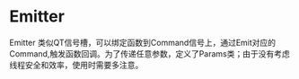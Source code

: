 # Emitter
Emitter 类似QT信号槽，可以绑定函数到Command信号上，通过Emit对应的Command,触发函数回调。为了传递任意参数，定义了Params类；由于没有考虑线程安全和效率，使用时需要多注意。
